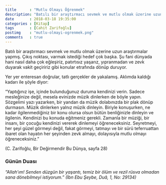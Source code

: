 ---
title      : "Mutlu Olmayı Öğrenmek"
description: "Batılı bir araştırmacı sevmek ve mutlu olmak üzerine uzun araştırmalar yapmış. Çıkış noktası, varmak istediği hedef çok başka. Şu fani dünyada hani nasıl daha çok eğleşiriz, patırtısız yaşarız, yıpranmadan ve zevk duyarak vakit geçiririz gibi konular etrafında dönüp duruyor."
date       : 2018-03-18 19:35:00
categories : [Kitap]
tags       : [Cahit Zarifoğlu]
postimg    : "mutlu-olmayi-ogrenmek.png"
comments   : true
---
Batılı bir araştırmacı sevmek ve mutlu olmak üzerine uzun araştırmalar yapmış. Çıkış noktası, varmak istediği hedef çok başka. Şu fani dünyada hani nasıl daha çok eğleşiriz, patırtısız yaşarız, yıpranmadan ve zevk duyarak vakit geçiririz gibi konular etrafında dönüp duruyor.

Yer yer enteresan doğrular, tatlı gerçekler de yakalamış. Aklımda kaldığı kadarı ile şöyle diyor:

“Yaptığınız işe, içinde bulunduğunuz duruma kendinizi verin. Sadece mesleğinize değil, mesela evinizde müzik dinlerken de böyle yapın. Sözgelimi yazı yazarken, bir yandan da müzik dolabınızda bir plak dönüp durmasın. Müzik dinlerken yalnız müzik dinleyin. Biriyle konuşurken, ne kadar ilgilenmediğiniz bir konu olursa olsun bütün benliğinizle dinleyin ve ilgilenin. Kendinizi bu konuda eğitmeniz gerekli. Zamanla bir müziği, bir insanı, bir çocuğu kendinizi vererek dinlemeyi öğreneceksiniz. Seyretmeyi, her şeyi güzel görmeyi değil, fakat görmeyi, tatmayı ve bir sürü teferruattan ibaret olan hayatın her şeyinden zevk almayı, dolayısıyla mutlu olmayı öğreneceksiniz.”

(C. Zarifoğlu, Bir Değirmendir Bu Dünya, sayfa 28)
        ### Günün Duası*“Allah’ım! Senden düzgün bir yaşantı, temiz bir ölüm ve rezil rüsva olmadan sana dönebilmeyi istiyorum.” (İbn Ebu Şeybe, Duâ, 1, No: 29134)*
